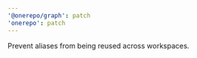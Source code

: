 ```yaml
---
'@onerepo/graph': patch
'onerepo': patch
---
```


Prevent aliases from being reused across workspaces.
